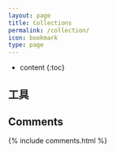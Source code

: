 ```yaml
---
layout: page
title: Collections
permalink: /collection/
icon: bookmark
type: page
---
```


* content
{:toc}

## 工具





## Comments

{% include comments.html %}

